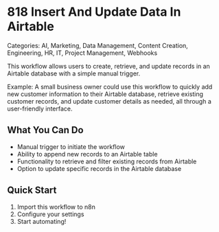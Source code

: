 # 818 Insert And Update Data In Airtable

Categories: AI, Marketing, Data Management, Content Creation, Engineering, HR, IT, Project Management, Webhooks

This workflow allows users to create, retrieve, and update records in an Airtable database with a simple manual trigger.

Example: A small business owner could use this workflow to quickly add new customer information to their Airtable database, retrieve existing customer records, and update customer details as needed, all through a user-friendly interface.

## What You Can Do
- Manual trigger to initiate the workflow
- Ability to append new records to an Airtable table
- Functionality to retrieve and filter existing records from Airtable
- Option to update specific records in the Airtable database

## Quick Start
1. Import this workflow to n8n
2. Configure your settings
3. Start automating!


